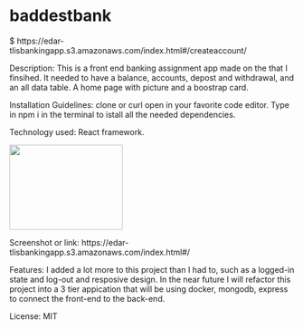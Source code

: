 <h1> baddestbank</h1> 
$ https://edar-tlisbankingapp.s3.amazonaws.com/index.html#/createaccount/
  <p>Description: This is a front end banking assignment app made on the that I finsihed. It needed to have a balance, accounts, depost and withdrawal, and an all data table. A home page with picture and a boostrap card.</p>   
    <p>Installation Guidelines: clone or curl open in your favorite code editor. Type in npm i in the terminal to istall all the needed dependencies.</p>
    <p>Technology used: React framework.</p> 
    <img style="width:200px ; height:150px" src="https://user-images.githubusercontent.com/108901257/227074638-3be947d0-5e97-412a-9ce0-2c3d5dea3e85.png">
    </img>
    <p>Screenshot or link: https://edar-tlisbankingapp.s3.amazonaws.com/index.html#/
    <p>Features: I added a lot more to this project than I had to, such as a logged-in state and log-out and resposive design. In the near future I will refactor this project into a 3 tier appication that will be using docker, mongodb, express to connect the front-end to the back-end. </p>
    <p>License: MIT</p>
